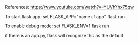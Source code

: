References: https://www.youtube.com/watch?v=YUVhYhx75qw

To start flask app:
set FLASK_APP="name of app"
flask run

To enable debug mode:
set FLASK_ENV=1
flask run

if there is an app.py, flask will recognize this as the default